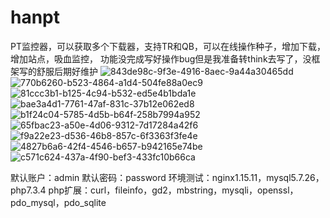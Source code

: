 # hanpt
PT监控器，可以获取多个下载器，支持TR和QB，可以在线操作种子，增加下载，增加站点，吸血监控，
功能没完成写好操作bug但是我准备转think去写了，没框架写的舒服后期好维护
![843de98c-9f3e-4916-8aec-9a44a30465dd](https://github.com/user-attachments/assets/e72bfc81-4237-4056-b494-95920aff5fd9)
![770b6260-b523-4864-a1d4-504fe88a0ec9](https://github.com/user-attachments/assets/725f1fb4-7525-4a76-b0ba-287e3a0ba4ff)
![81ccc3b1-b125-4c94-b532-ed5e4b1bda1e](https://github.com/user-attachments/assets/ece5b9ab-4ddb-478a-966c-dd10fac1faf0)
![bae3a4d1-7761-47af-831c-37b12e062ed8](https://github.com/user-attachments/assets/2b8042a3-3969-4fe7-ab7c-8e812461927d)
![b1f24c04-5785-4d5b-b64f-258b7994a952](https://github.com/user-attachments/assets/5c292198-f116-4e17-b573-f5325a39ecd0)
![65fbac23-a50e-4d06-9312-7d17284a42f6](https://github.com/user-attachments/assets/5914b03d-f65c-4c4f-bc13-1ec58fa4cd32)
![f9a22e23-d536-46b8-857c-6f3363f3fe4e](https://github.com/user-attachments/assets/245e2af6-491c-491c-881d-bda0ef411983)
![4827b6a6-42f4-4546-b657-b942165e74be](https://github.com/user-attachments/assets/bcb6634b-e2ac-4a7e-b12e-ed74f3b11dd1)
![c571c624-437a-4f90-bef3-433fc10b66ca](https://github.com/user-attachments/assets/90a76050-228c-4a46-acec-dbf46b45d6f5)

默认账户：admin
默认密码：password
环境测试：nginx1.15.11，mysql5.7.26，php7.3.4
php扩展：curl，fileinfo，gd2，mbstring，mysqli，openssl，pdo_mysql，pdo_sqlite
